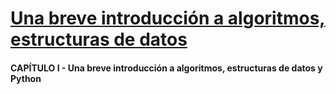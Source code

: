 # [Una breve introducción a algoritmos, estructuras de datos](./Capitulo01.md)

#### CAPÍTULO I - Una breve introducción a algoritmos, estructuras de datos y Python
